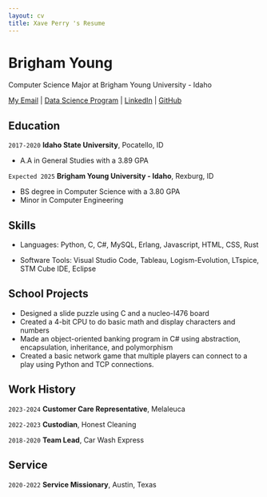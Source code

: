 ```yaml
---
layout: cv
title: Xave Perry 's Resume
---
```

# Brigham Young
Computer Science Major at Brigham Young University - Idaho

<div id="webaddress">
<a href="perrshan2001@byui.edu">My Email</a>
| <a href="https://github.com/Perrshan/DS250">Data Science Program</a>
| <a href="https://www.linkedin.com/in/xave-perry/">LinkedIn</a>
| <a href="https://github.com/Perrshan/DS250">GitHub</a>
</div>

<!-- https://www.monique.tech/the-art-of-markdown -->

## Education

`2017-2020`
__Idaho State University__, Pocatello, ID

- A.A in General Studies with a 3.89 GPA

`Expected 2025`
__Brigham Young University - Idaho__, Rexburg, ID

- BS degree in Computer Science with a 3.80 GPA
- Minor in Computer Engineering

## Skills

- Languages: Python, C, C#, MySQL, Erlang, Javascript, HTML, CSS, Rust

- Software Tools: Visual Studio Code, Tableau, Logism-Evolution, LTspice, STM Cube IDE, Eclipse

## School Projects

- Designed a slide puzzle using C and a nucleo-I476 board
- Created a 4-bit CPU to do basic math and display characters and numbers
- Made an object-oriented banking program in C# using abstraction, encapsulation, inheritance, and polymorphism
- Created a basic network game that multiple players can connect to a play using Python and TCP connections.

## Work History

`2023-2024`
__Customer Care Representative__, Melaleuca

`2022-2023`
__Custodian__, Honest Cleaning

`2018-2020`
__Team Lead__, Car Wash Express

## Service
`2020-2022`
__Service Missionary__, Austin, Texas

<!-- ### Footer

Last updated: May 2013 -->



